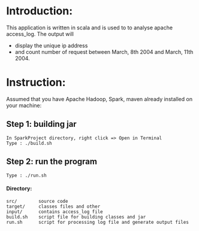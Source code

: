 # Introduction:

This application is written in scala and is used to to analyse apache access_log. The output will
- display the unique ip address
- and count number of request between March, 8th 2004 and March, 11th 2004.

# Instruction:

Assumed that you have Apache Hadoop, Spark, maven already installed on your machine:

## Step 1: building jar
	In SparkProject directory, right click => Open in Terminal
	Type : ./build.sh
## Step 2: run the program
	Type : ./run.sh

#### Directory: 
	src/ 		source code
	target/		classes files and other
	input/ 		contains access_log file
	build.sh	script file for building classes and jar
	run.sh		script for processing log file and generate output files	


 
